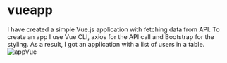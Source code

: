 # vueapp
I have created a simple Vue.js application with fetching data from API. To create an app I use Vue CLI, axios for the API call and Bootstrap for the styling. As a result, I got an application with a list of users in a table.
![appVue](https://user-images.githubusercontent.com/117450061/207566452-ba9949a1-6889-4c14-957f-d25f9358b02b.png)
